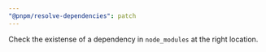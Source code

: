 ```yaml
---
"@pnpm/resolve-dependencies": patch
---
```


Check the existense of a dependency in `node_modules` at the right location.
